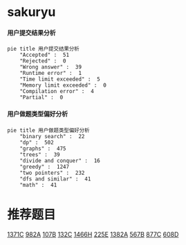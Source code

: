 # sakuryu

<!-- tabs:start -->



#### **用户提交结果分析**

```mermaid
pie title 用户提交结果分析
    "Accepted" :  51
    "Rejected" :  0
    "Wrong answer" :  39
    "Runtime error" :  1
    "Time limit exceeded" :  5
    "Memory limit exceeded" :  0
    "Compilation error" :  4
    "Partial" :  0
```

#### **用户做题类型偏好分析**

```mermaid
pie title 用户做题类型偏好分析
    "binary search" :  22
    "dp" :  502
    "graphs" :  475
    "trees" :  39
    "divide and conquer" :  16
    "greedy" :  1247
    "two pointers" :  232
    "dfs and similar" :  41
    "math" :  41
```



<!-- tabs:end -->
# 推荐题目
[1371C](https://codeforces.com/contest/1371/problem/C)
[982A](https://codeforces.com/contest/982/problem/A)
[107B](https://codeforces.com/contest/107/problem/B)
[132C](https://codeforces.com/contest/132/problem/C)
[1466H](https://codeforces.com/contest/1466/problem/H)
[225E](https://codeforces.com/contest/225/problem/E)
[1382A](https://codeforces.com/contest/1382/problem/A)
[567B](https://codeforces.com/contest/567/problem/B)
[877C](https://codeforces.com/contest/877/problem/C)
[608D](https://codeforces.com/contest/608/problem/D)
